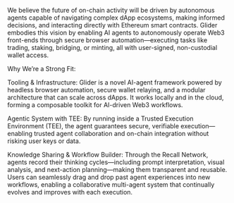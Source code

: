 We believe the future of on-chain activity will be driven by autonomous agents capable of navigating complex dApp ecosystems, making informed decisions, and interacting directly with Ethereum smart contracts. Glider embodies this vision by enabling AI agents to autonomously operate Web3 front-ends through secure browser automation—executing tasks like trading, staking, bridging, or minting, all with user-signed, non-custodial wallet access.

Why We’re a Strong Fit:

Tooling & Infrastructure: Glider is a novel AI-agent framework powered by headless browser automation, secure wallet relaying, and a modular architecture that can scale across dApps. It works locally and in the cloud, forming a composable toolkit for AI-driven Web3 workflows.

Agentic System with TEE: By running inside a Trusted Execution Environment (TEE), the agent guarantees secure, verifiable execution—enabling trusted agent collaboration and on-chain integration without risking user keys or data.

Knowledge Sharing & Workflow Builder: Through the Recall Network, agents record their thinking cycles—including prompt interpretation, visual analysis, and next-action planning—making them transparent and reusable. Users can seamlessly drag and drop past agent experiences into new workflows, enabling a collaborative multi-agent system that continually evolves and improves with each execution.
